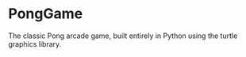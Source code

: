 # PongGame
The classic Pong arcade game, built entirely in Python using the turtle graphics library.

